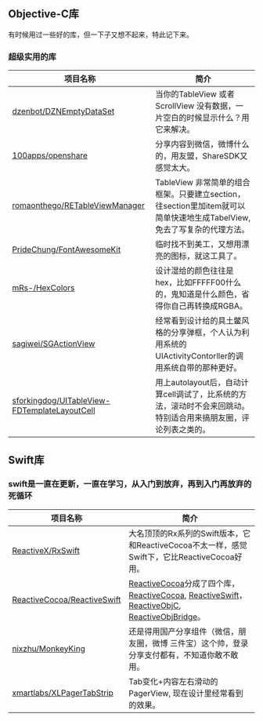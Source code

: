 ## Objective-C库

有时候用过一些好的库，但一下子又想不起来，特此记下来。

### 超级实用的库

| 项目名称 |    简介  |
|-----------|---------------|
|[dzenbot/DZNEmptyDataSet](https://github.com/dzenbot/DZNEmptyDataSet)| 当你的TableView 或者ScrollView 没有数据，一片空白的时候显示什么？用它来解决。|
|[100apps/openshare](https://github.com/100apps/openshare)| 分享内容到微信，微博什么的，用友盟，ShareSDK又感觉太大。|
|[romaonthego/RETableViewManager](https://github.com/romaonthego/RETableViewManager)| TableView 非常简单的组合框架。只要建立section，往section里加item就可以简单快速地生成TabelView,免去了写复杂的代理方法。|
|[PrideChung/FontAwesomeKit](https://github.com/PrideChung/FontAwesomeKit)| 临时找不到美工，又想用漂亮的图标，就这工具了。|
|[mRs-/HexColors](https://github.com/mRs-/HexColors)| 设计湿给的颜色往往是hex，比如FFFFF00什么的，鬼知道是什么颜色，省得你自己再转换成RGBA。|
|[sagiwei/SGActionView](https://github.com/sagiwei/SGActionView)| 经常看到设计给的具土鳖风格的分享弹框，个人认为利用系统的UIActivityContorller的调用系统自带的那种更好。|
|[sforkingdog/UITableView-FDTemplateLayoutCell](https://github.com/forkingdog/UITableView-FDTemplateLayoutCell)| 用上autolayout后，自动计算cell调试了，比系统的方法，滚动时不会来回跳动。特别适合用来搞朋友圈，评论列表之类的。|


## Swift库

### swift是一直在更新，一直在学习，从入门到放弃，再到入门再放弃的死循环

| 项目名称 |    简介  |
|-----------|---------------|
|[ReactiveX/RxSwift](https://github.com/ReactiveX/RxSwift)| 大名顶顶的Rx系列的Swift版本，它和ReactiveCocoa不太一样，感觉 Swift下，它比ReactiveCocoa好用。|
|[ReactiveCocoa/ReactiveSwift](https://github.com/ReactiveCocoa/ReactiveSwift)| [ReactiveCocoa](http://reactivecocoa.io)分成了四个库，[ReactiveCocoa](https://github.com/ReactiveCocoa/ReactiveCocoa), [ReactiveSwift](https://github.com/ReactiveCocoa/ReactiveSwift)，[ReactiveObjC](https://github.com/ReactiveCocoa/ReactiveObjC), [ReactiveObjBridge](https://github.com/ReactiveCocoa/ReactiveObjCBridge)。|
|[nixzhu/MonkeyKing](https://github.com/nixzhu/MonkeyKing)| 还是得用国产分享组件（微信，朋友圈，微博 三件宝）这个帅，登录分享支付都有，不知道你敢不敢用。|
|[xmartlabs/XLPagerTabStrip](https://github.com/xmartlabs/XLPagerTabStrip)| Tab变化+内容左右滑动的PagerView, 现在设计里经常看到的效果。|






